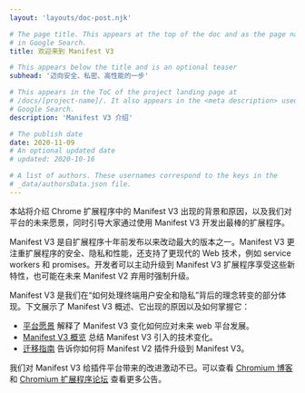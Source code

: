 ```yaml
---
layout: 'layouts/doc-post.njk'

# The page title. This appears at the top of the doc and as the page name
# in Google Search.
title: 欢迎来到 Manifest V3

# This appears below the title and is an optional teaser
subhead: '迈向安全、私密、高性能的一步'

# This appears in the ToC of the project landing page at
# /docs/[project-name]/. It also appears in the <meta description> used in
# Google Search.
description: 'Manifest V3 介绍'

# The publish date
date: 2020-11-09
# An optional updated date
# updated: 2020-10-16

# A list of authors. These usernames correspond to the keys in the
# _data/authorsData.json file.
---
```


本站将介绍 Chrome 扩展程序中的 Manifest V3 出现的背景和原因，以及我们对平台的未来愿景，同时引导大家通过使用 Manifest V3 开发出最棒的扩展程序。

Manifest V3 是自扩展程序十年前发布以来改动最大的版本之一。Manifest V3 更注重扩展程序的安全、隐私和性能，还支持了更现代的 Web 技术，例如 service workers 和 promises。开发者可以主动升级到 Manifest V3 扩展程序享受这些新特性，也可能在未来 Manifest V2 弃用时强制升级。

Manifest V3 是我们在“如何处理终端用户安全和隐私”背后的理念转变的部分体现。下文展示了 Manifest V3 概述、它出现的原因以及如何掌握它：

- [平台愿景](platform-vision) 解释了 Manifest V3 变化如何应对未来 web 平台发展。
- [Manifest V3 概览](mv3-overview) 总结 Manifest V3 引入的技术变化。
- [迁移指南](mv3-migration) 告诉你如何将 Manifest V2 插件升级到 Manifest V3。

我们对 Manifest V3 给插件平台带来的改进激动不已。可以查看 [Chromium 博客](https://blog.chromium.org/) 和 [Chromium 扩展程序论坛](https://groups.google.com/a/chromium.org/g/chromium-extensions) 查看更多公告。
